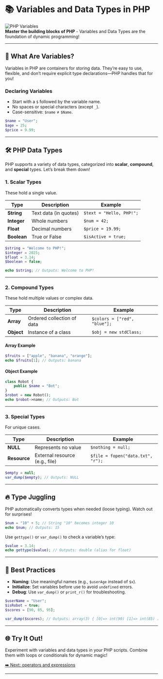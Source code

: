 # 📚 Variables and Data Types in PHP

![PHP Variables](https://img.shields.io/badge/PHP-Variables%20&%20Data%20Types-blue?style=for-the-badge&logo=php)  
**Master the building blocks of PHP** - Variables and Data Types are the foundation of dynamic programming!

---

## 🌟 What Are Variables?

Variables in PHP are containers for storing data. They’re easy to use, flexible, and don’t require explicit type declarations—PHP handles that for you!

### Declaring Variables
- Start with a `$` followed by the variable name.
- No spaces or special characters (except `_`).
- Case-sensitive: `$name` ≠ `$Name`.

```php
$name = "User";
$age = 25;
$price = 9.99;
```

---

## 🛠️ PHP Data Types

PHP supports a variety of data types, categorized into **scalar**, **compound**, and **special** types. Let’s break them down!

### 1. Scalar Types
These hold a single value.

| Type        | Description                     | Example                  |
|-------------|---------------------------------|--------------------------|
| **String**  | Text data (in quotes)          | `$text = "Hello, PHP!";` |
| **Integer** | Whole numbers                 | `$num = 42;`            |
| **Float**   | Decimal numbers               | `$price = 19.99;`       |
| **Boolean** | True or False                 | `$isActive = true;`     |

```php
$string = "Welcome to PHP!";
$integer = 2025;
$float = 3.14;
$boolean = false;

echo $string; // Outputs: Welcome to PHP!
```

---

### 2. Compound Types
These hold multiple values or complex data.

| Type        | Description                     | Example                  |
|-------------|---------------------------------|--------------------------|
| **Array**   | Ordered collection of data     | `$colors = ["red", "blue"];` |
| **Object**  | Instance of a class            | `$obj = new stdClass;`   |

#### Array Example
```php
$fruits = ["apple", "banana", "orange"];
echo $fruits[1]; // Outputs: banana
```

#### Object Example
```php
class Robot {
    public $name = "Bot";
}
$robot = new Robot();
echo $robot->name; // Outputs: Bot
```

---

### 3. Special Types
For unique cases.

| Type        | Description                     | Example                  |
|-------------|---------------------------------|--------------------------|
| **NULL**    | Represents no value            | `$nothing = null;`       |
| **Resource**| External resource (e.g., file) | `$file = fopen("data.txt", "r");` |

```php
$empty = null;
var_dump($empty); // Outputs: NULL
```

---

## 🔥 Type Juggling
PHP automatically converts types when needed (loose typing). Watch out for surprises!

```php
$num = "10" + 5; // String "10" becomes integer 10
echo $num; // Outputs: 15
```

Use `gettype()` or `var_dump()` to check a variable’s type:
```php
$value = 3.14;
echo gettype($value); // Outputs: double (alias for float)
```

---

## 🎯 Best Practices
- **Naming**: Use meaningful names (e.g., `$userAge` instead of `$x`).
- **Initialize**: Set variables before use to avoid `undefined` errors.
- **Debug**: Use `var_dump()` or `print_r()` for troubleshooting.

```php
$userName = "User";
$isRobot = true;
$scores = [90, 85, 95];

var_dump($scores); // Outputs: array(3) { [0]=> int(90) [1]=> int(85) [2]=> int(95) }
```

---

## 🌐 Try It Out!
Experiment with variables and data types in your PHP scripts. Combine them with loops or conditionals for dynamic magic!

[➡️ Next: operators and expressions](operators_and_expressions.md)

---
